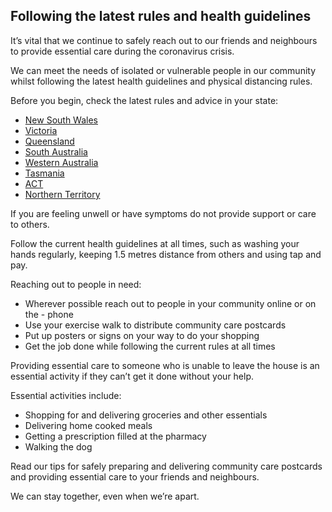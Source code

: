 ## Following the latest rules and health guidelines

It’s vital that we continue to safely reach out to our friends and neighbours to provide essential care during the coronavirus crisis.

We can meet the needs of isolated or vulnerable people in our community whilst following the latest health guidelines and physical distancing rules.

Before you begin, check the latest rules and advice in your state:

- <a href="https://preview.nsw.gov.au/covid-19/public-health-orders" target="_blank" rel="noopener noreferrer">New South Wales</a>
- <a href="https://www.vic.gov.au/coronavirusresponse" target="_blank" rel="noopener noreferrer">Victoria</a>
- <a href="https://www.qld.gov.au/health/conditions/health-alerts/coronavirus-covid-19/current-status/current-status-and-contact-tracing-alerts" target="_blank" rel="noopener noreferrer">Queensland</a>
- <a href="https://www.sahealth.sa.gov.au/wps/wcm/connect/public+content/sa+health+internet/health+topics/health+topics+a+-+z/covid+2019/latest+updates/latest+updates+-+covid-19#ForPublicAction" target="_blank" rel="noopener noreferrer">South Australia</a>
- <a href="https://www.wa.gov.au/organisation/department-of-the-premier-and-cabinet/covid-19-coronavirus-latest-updates" target="_blank" rel="noopener noreferrer">Western Australia</a>
- <a href="https://www.coronavirus.tas.gov.au/" target="_blank" rel="noopener noreferrer">Tasmania</a>
- <a href="https://www.covid19.act.gov.au/updates" target="_blank" rel="noopener noreferrer">ACT</a>
- <a href="https://coronavirus.nt.gov.au/" target="_blank" rel="noopener noreferrer">Northern Territory</a>

If you are feeling unwell or have symptoms do not provide support or care to others.

Follow the current health guidelines at all times, such as washing your hands regularly, keeping 1.5 metres distance from others and using tap and pay.

Reaching out to people in need:

- Wherever possible reach out to people in your community online or on the - phone
- Use your exercise walk to distribute community care postcards
- Put up posters or signs on your way to do your shopping
- Get the job done while following the current rules at all times

Providing essential care to someone who is unable to leave the house is an essential activity if they can’t get it done without your help.

Essential activities include:

- Shopping for and delivering groceries and other essentials
- Delivering home cooked meals
- Getting a prescription filled at the pharmacy
- Walking the dog

Read our tips for safely preparing and delivering community care postcards and providing essential care to your friends and neighbours.

We can stay together, even when we’re apart.
